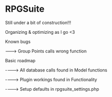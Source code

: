 # RPGSuite

Still under a bit of construction!!!

Organizing & optimizing as I go <3

Known bugs

---> Group Points calls wrong function


Basic roadmap

----> All database calls found in Model functions

----> Plugin workings found in Functionality

----> Setup defaults in rpgsuite_settings.php
